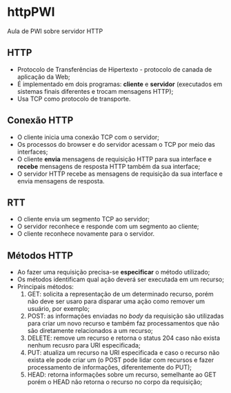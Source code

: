 # httpPWI
 Aula de PWI sobre servidor HTTP

## HTTP 
- Protocolo de Transferências de Hipertexto - protocolo de canada de aplicação da Web;
- É implementado em dois programas: **cliente** e **servidor** (executados em sistemas finais diferentes e trocam mensagens HTTP);
- Usa TCP como protocolo de transporte.
## Conexão HTTP
- O cliente inicia uma conexão TCP com o servidor;
- Os processos do browser e do servidor acessam o TCP por meio das interfaces;
- O cliente **envia** mensagens de requisição HTTP para sua interface e **recebe** mensagens de resposta HTTP também da sua interface;
- O servidor HTTP recebe as mensagens de requisição da sua interface e envia mensagens de resposta.

## RTT
- O cliente envia um segmento TCP ao servidor;
- O servidor reconhece e responde com um segmento ao cliente;
- O cliente reconhece novamente para o servidor.

## Métodos HTTP
- Ao fazer uma requisição precisa-se **especificar** o método utilizado;
- Os métodos identificam qual ação deverá ser executada em um recurso;
- Principais métodos:
  1. GET: solicita a representação de um determinado recurso, porém não deve ser usaro para disparar uma ação como remover um usuário, por exemplo;
  2. POST: as informações enviadas no *body* da requisição são utilizadas para criar um novo recurso e também faz processamentos que não são diretamente relacionados a um recurso;
  3. DELETE: remove um recurso e retorna o status 204 caso não exista nenhum recusro para URI especificada;
  4. PUT: atualiza um recurso na URI especificada e caso o recurso não exista ele pode criar um (o POST pode lidar com recursos e fazer processamento de informações, diferentemente do PUT);
  5. HEAD: retorna informações sobre um recurso, semelhante ao GET porém o HEAD não retorna o recurso no corpo da requisição;